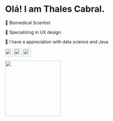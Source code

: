# Olá! I am Thales Cabral.
🔸 Biomedical Scientist

🔸 Specializing in UX design

🔸 I have a appreciation with data science and Java

<a href="https://www.instagram.com/thalesscabral" target="blank"><img align="center" src="https://img.shields.io/badge/Instagram-E4405F?style=for-the-badge&logo=instagram&logoColor=white" height="25" /></a> <a href="https://www.linkedin.com/in/thalescabral" target="blank"><img align="center" src="https://img.shields.io/badge/LinkedIn-0077B5?style=for-the-badge&logo=linkedin&logoColor=white" height="25" /></a> <a href="https://t.me/Thalesmcabral" target="blank"><img align="center" src="https://img.shields.io/badge/Telegram-2CA5E0?style=for-the-badge&logo=telegram&logoColor=white" height="25" /></a>



<img height="180em" src="https://github-readme-stats.vercel.app/api?username=thalesmcsantos&show_icons=true&hide_border=true&&count_private=true&include_all_commits=true" />


